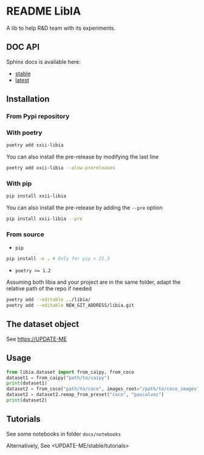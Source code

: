 # README LibIA

A lib to help R&D team with its experiments.

## DOC API

Sphinx docs is available here:

- [stable](UPDATE-ME)
- [latest](UPDATE-ME)

## Installation

### From Pypi repository

### With poetry

```bash
poetry add xxii-libia
```

You can also install the pre-release by modifying the last line

```bash
poetry add xxii-libia --alow-prereleases
```

### With pip

```bash
pip install xxii-libia
```

You can also install the pre-release by adding the `--pre` option

```bash
pip install xxii-libia --pre
```

### From source

- `pip`

```bash
pip install -e . # Only for pip > 21.3
```

- `poetry >= 1.2`

Assuming both libia and your project are in the same folder, adapt the relative path of the repo if needed

```bash
poetry add --editable ../libia/
poetry add --editable NEW_GIT_ADDRESS/libia.git
```

## The dataset object

See <https://UPDATE-ME>

## Usage

```python
from libia.dataset import from_caipy, from_coco
dataset1 = from_caipy("path/to/caipy")
print(dataset1)
dataset2 = from_coco("path/to/coco", images_root="/path/to/coco_images")
dataset2 = dataset2.remap_from_preset("coco", "pascalvoc")
print(dataset2)
```

## Tutorials

See some notebooks in folder `docs/notebooks`

Alternatively, See <UPDATE-ME/stable/tutorials>
